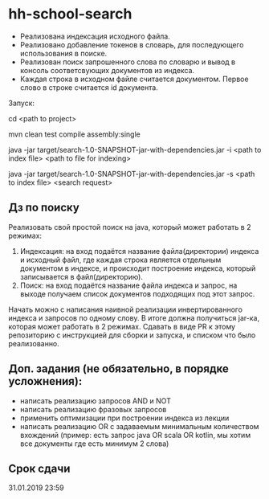 # hh-school-search
* Реализована индексация исходного файла.
* Реализовано добавление токенов в словарь, для последующего использования в поиске.
* Реализован поиск запрошенного слова по словарю и вывод в консоль соответсвующих документов из индекса.
* Каждая строка в исходном файле считается документом.
Первое слово в строке считается id документа.

Запуск:

cd \<path to project\>

mvn clean test compile assembly:single

java -jar target/search-1.0-SNAPSHOT-jar-with-dependencies.jar -i \<path to index file\> \<path to file for indexing\>

java -jar target/search-1.0-SNAPSHOT-jar-with-dependencies.jar -s \<path to index file\> \<search request\>
## Дз по поиску 

Реализовать свой простой поиск на java, который может работать в 2 режимах: 

1. Индексация: на вход подаётся название файла(директории) индекса и исходный файл, где каждая строка является отдельным документом в индексе, и происходит построение индекса, который записывается в файл(директорию). 
2. Поиск: на вход подаётся название файла индекса и запрос, на выходе получаем список документов подходящих под этот запрос.

Начать можно с написания наивной реализации инвертированного индекса и запросов по одному слову. В итоге должна получиться jar-ка, которая может работать в 2 режимах. Сдавать в виде PR к этому репозиторию с инструкцией для сборки и запуска, и списком что было реализованно. 

## Доп. задания (не обязательно, в порядке усложнения): 
* написать реализацию запросов AND и NOT
* написать реализацию фразовых запросов
* применить оптимизации при построении индекса из лекции
* написать реализацию OR с задаваемым минимальным количеством вхождений (пример: есть запрос java OR scala OR kotlin, мы хотим все документы где есть минимум 2 слова)

## Срок сдачи

31.01.2019 23:59
